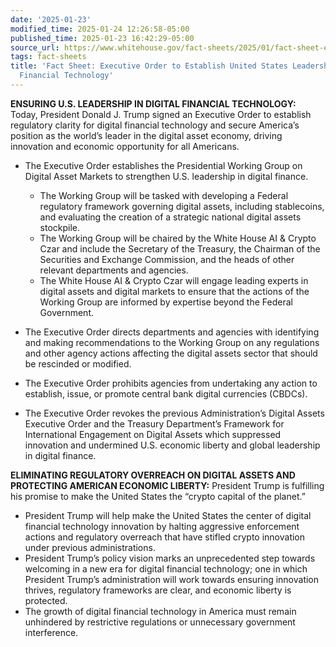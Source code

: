 ```yaml
---
date: '2025-01-23'
modified_time: 2025-01-24 12:26:58-05:00
published_time: 2025-01-23 16:42:29-05:00
source_url: https://www.whitehouse.gov/fact-sheets/2025/01/fact-sheet-executive-order-to-establish-united-states-leadership-in-digital-financial-technology/
tags: fact-sheets
title: 'Fact Sheet: Executive Order to Establish United States Leadership in Digital
  Financial Technology'
---
```

 
**ENSURING U.S. LEADERSHIP IN DIGITAL FINANCIAL TECHNOLOGY:** Today,
President Donald J. Trump signed an Executive Order to establish
regulatory clarity for digital financial technology and secure America’s
position as the world’s leader in the digital asset economy, driving
innovation and economic opportunity for all Americans.

-   The Executive Order establishes the Presidential Working Group on
    Digital Asset Markets to strengthen U.S. leadership in digital
    finance.
    -   The Working Group will be tasked with developing a Federal
        regulatory framework governing digital assets, including
        stablecoins, and evaluating the creation of a strategic national
        digital assets stockpile.

    <!-- -->

    -   The Working Group will be chaired by the White House AI & Crypto
        Czar and include the Secretary of the Treasury, the Chairman of
        the Securities and Exchange Commission, and the heads of other
        relevant departments and agencies.

    <!-- -->

    -   The White House AI & Crypto Czar will engage leading experts in
        digital assets and digital markets to ensure that the actions of
        the Working Group are informed by expertise beyond the Federal
        Government.
-   The Executive Order directs departments and agencies with
    identifying and making recommendations to the Working Group on any
    regulations and other agency actions affecting the digital assets
    sector that should be rescinded or modified.
-   The Executive Order prohibits agencies from undertaking any action
    to establish, issue, or promote central bank digital currencies
    (CBDCs).
-   The Executive Order revokes the previous Administration’s Digital
    Assets Executive Order and the Treasury Department’s Framework for
    International Engagement on Digital Assets which suppressed
    innovation and undermined U.S. economic liberty and global
    leadership in digital finance.

**ELIMINATING REGULATORY OVERREACH ON DIGITAL ASSETS AND PROTECTING
AMERICAN ECONOMIC LIBERTY:** President Trump is fulfilling his promise
to make the United States the “crypto capital of the planet.”

-   President Trump will help make the United States the center of
    digital financial technology innovation by halting aggressive
    enforcement actions and regulatory overreach that have stifled
    crypto innovation under previous administrations.
-   President Trump’s policy vision marks an unprecedented step towards
    welcoming in a new era for digital financial technology; one in
    which President Trump’s administration will work towards ensuring
    innovation thrives, regulatory frameworks are clear, and economic
    liberty is protected.
-   The growth of digital financial technology in America must remain
    unhindered by restrictive regulations or unnecessary government
    interference.
